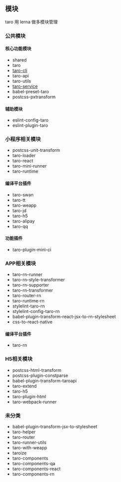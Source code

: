 ## 模块

taro 用 lerna 做多模块管理



### 公共模块

#### 核心功能模块

* shared
* taro
* [taro-cli](taro-cli源码解析.md)
* taro-api
* taro-utils
* [taro-service](taro-service源码解析.md)
* babel-preset-taro
* postcss-pxtransform

#### 辅助模块

* eslint-config-taro
* eslint-plugin-taro

### 小程序相关模块

* postcss-unit-transform
* taro-loader
* taro-react
* taro-mini-runner
* taro-runtime

#### 编译平台插件

* taro-swan
* taro-tt
* taro-weapp
* taro-jd
* taro-h5
* taro-alipay
* taro-qq

#### 功能插件

* taro-plugin-mini-ci

### APP相关模块

* taro-rn-runner
* taro-rn-style-transformer
* taro-rn-supporter
* taro-rn-transformer
* taro-router-rn
* taro-runtime-rn
* stylelint-taro-rn
* stylelint-config-taro-rn
* babel-plugin-transform-react-jsx-to-rn-stylesheet
* css-to-react-native

#### 编译平台插件

* taro-rn

### H5相关模块

* postcss-html-transform
* postcss-plugin-constparse
* babel-plugin-transform-taroapi
* taro-extend
* taro-h5
* taro-plugin-html
* taro-webpack-runner

### 未分类

* babel-plugin-transform-jsx-to-stylesheet
* taro-helper
* taro-router
* taro-runner-utils
* taro-with-weapp
* taroize
* taro-components
* taro-components-qa
* taro-components-react
* taro-components-rn

